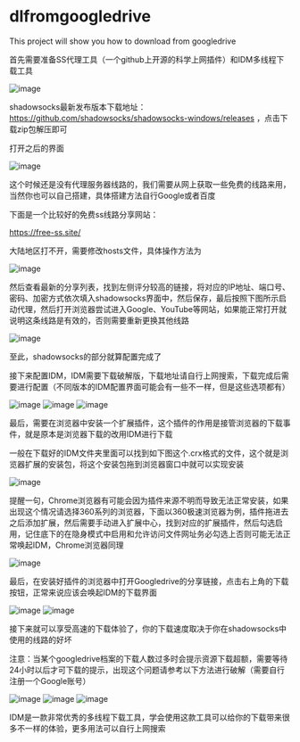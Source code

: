 # dlfromgoogledrive
This project will show you how to download from googledrive

首先需要准备SS代理工具（一个github上开源的科学上网插件）和IDM多线程下载工具

![image](https://github.com/jijgmth/dlfromgoogledrive/blob/master/image/image1.png)

shadowsocks最新发布版本下载地址：https://github.com/shadowsocks/shadowsocks-windows/releases ，点击下载zip包解压即可

打开之后的界面

![image](https://github.com/jijgmth/dlfromgoogledrive/blob/master/image/image2.png)

这个时候还是没有代理服务器线路的，我们需要从网上获取一些免费的线路来用，当然你也可以自己搭建，具体搭建方法自行Google或者百度

下面是一个比较好的免费ss线路分享网站：

https://free-ss.site/

大陆地区打不开，需要修改hosts文件，具体操作方法为

![image](https://free-ss.site/v/direct_access.png)

然后查看最新的分享列表，找到左侧评分较高的链接，将对应的IP地址、端口号、密码、加密方式依次填入shadowsocks界面中，然后保存，最后按照下图所示启动代理，然后打开浏览器尝试进入Google、YouTube等网站，如果能正常打开就说明这条线路是有效的，否则需要重新更换其他线路

![image](https://github.com/jijgmth/dlfromgoogledrive/blob/master/image/image4.png)

至此，shadowsocks的部分就算配置完成了

接下来配置IDM，IDM需要下载破解版，下载地址请自行上网搜索，下载完成后需要进行配置（不同版本的IDM配置界面可能会有一些不一样，但是这些选项都有）

![image](https://github.com/jijgmth/dlfromgoogledrive/blob/master/image/image5.png)
![image](https://github.com/jijgmth/dlfromgoogledrive/blob/master/image/image6.png)
![image](https://github.com/jijgmth/dlfromgoogledrive/blob/master/image/image7.png)

最后，需要在浏览器中安装一个扩展插件，这个插件的作用是接管浏览器的下载事件，就是原本是浏览器下载的改用IDM进行下载

一般在下载好的IDM文件夹里面可以找到如下图这个.crx格式的文件，这个就是浏览器扩展的安装包，将这个安装包拖到浏览器窗口中就可以实现安装

![image](https://github.com/jijgmth/dlfromgoogledrive/blob/master/image/image8.png)

提醒一句，Chrome浏览器有可能会因为插件来源不明而导致无法正常安装，如果出现这个情况请选择360系列的浏览器，下面以360极速浏览器为例，插件拖进去之后添加扩展，然后需要手动进入扩展中心，找到对应的扩展插件，然后勾选启用，记住底下的在隐身模式中启用和允许访问文件网址务必勾选上否则可能无法正常唤起IDM，Chrome浏览器同理

![image](https://github.com/jijgmth/dlfromgoogledrive/blob/master/image/image9.png)

最后，在安装好插件的浏览器中打开Googledrive的分享链接，点击右上角的下载按钮，正常来说应该会唤起IDM的下载界面

![image](https://github.com/jijgmth/dlfromgoogledrive/blob/master/image/image10.png)
![image](https://github.com/jijgmth/dlfromgoogledrive/blob/master/image/image11.png)

接下来就可以享受高速的下载体验了，你的下载速度取决于你在shadowsocks中使用的线路的好坏

注意：当某个googledrive档案的下载人数过多时会提示资源下载超额，需要等待24小时以后才可下载的提示，出现这个问题请参考以下方法进行破解（需要自行注册一个Google账号）

![image](https://github.com/jijgmth/dlfromgoogledrive/blob/master/image/image12.png)
![image](https://github.com/jijgmth/dlfromgoogledrive/blob/master/image/image13.png)
![image](https://github.com/jijgmth/dlfromgoogledrive/blob/master/image/image14.png)

IDM是一款非常优秀的多线程下载工具，学会使用这款工具可以给你的下载带来很多不一样的体验，更多用法可以自行上网搜索
